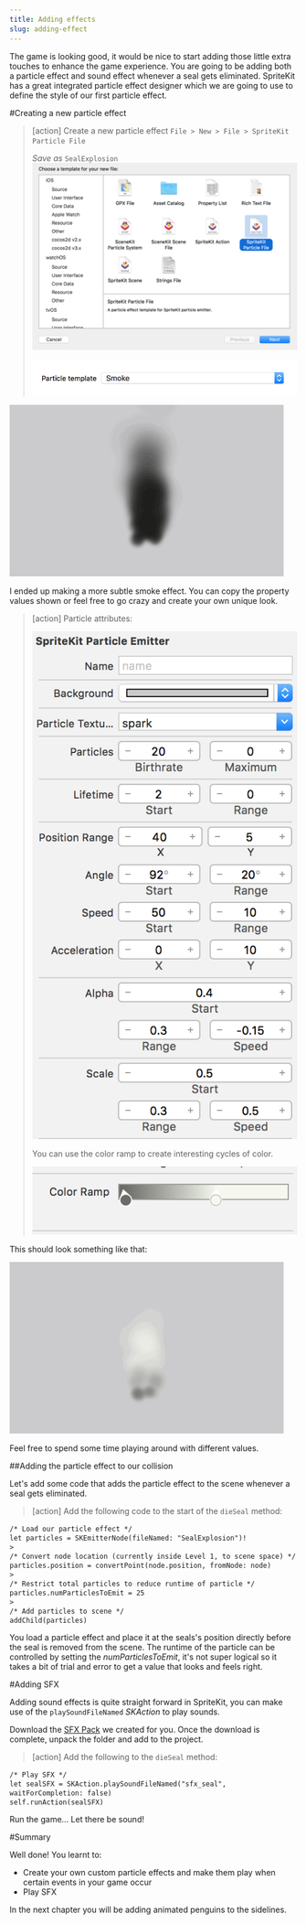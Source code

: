 ```yaml
---
title: Adding effects
slug: adding-effect
---
```


The game is looking good, it would be nice to start adding those little extra touches to enhance the game experience.  You are going to be adding both a particle effect and sound effect whenever a seal gets eliminated. SpriteKit has a great integrated particle effect designer which we are going to use to define the style of our first particle effect.

#Creating a new particle effect

> [action]
> Create a new particle effect `File > New > File > SpriteKit Particle File`
>
> *Save as* `SealExplosion`
> ![SpriteKit Particle File](../Tutorial-Images/xcode_spritekit_add_particle.png)
>
> ![SpriteKit Particle File](../Tutorial-Images/xcode_spritekit_add_particle_template.png)
>

![SpriteKit Particle Black Smoke](../Tutorial-Images/animated_black_smoke.gif)

I ended up making a more subtle smoke effect. You can copy the property values shown or feel free to go crazy and create your own unique look.

> [action]
> Particle attributes:
>
> ![Particle Attributes 1](../Tutorial-Images/xcode_spritekit_particle_1.png)
>
> You can use the color ramp to create interesting cycles of color.
>
> ![Particle Attributes 2](../Tutorial-Images/xcode_spritekit_particle_2.png)
>

This should look something like that:

![SpriteKit Particle Grey Smoke](../Tutorial-Images/animated_grey_smoke.gif)

Feel free to spend some time playing around with different values.

##Adding the particle effect to our collision

Let's add some code that adds the particle effect to the scene whenever a seal gets eliminated.

> [action]
> Add the following code to the start of the `dieSeal` method:
>
```
/* Load our particle effect */
let particles = SKEmitterNode(fileNamed: "SealExplosion")!
>
/* Convert node location (currently inside Level 1, to scene space) */
particles.position = convertPoint(node.position, fromNode: node)
>
/* Restrict total particles to reduce runtime of particle */
particles.numParticlesToEmit = 25
>
/* Add particles to scene */
addChild(particles)
```
>

You load a particle effect and place it at the seals's position directly before the seal is removed from the scene. The runtime of the particle can be controlled by setting the *numParticlesToEmit*, it's not super logical so it takes a bit of trial and error to get a value that looks and feels right.

#Adding SFX

Adding sound effects is quite straight forward in SpriteKit, you can make use of the `playSoundFileNamed` *SKAction* to play sounds.

Download the [SFX Pack](https://github.com/MakeSchool-Tutorials/Peeved-Penguins-SpriteKit-Swift/raw/master/SFX.zip) we created for you. Once the download is complete, unpack the folder and add
to the project.

> [action]
> Add the following to the `dieSeal` method:
>
```
/* Play SFX */
let sealSFX = SKAction.playSoundFileNamed("sfx_seal", waitForCompletion: false)
self.runAction(sealSFX)
```
>

Run the game... Let there be sound!

#Summary

Well done! You learnt to:

- Create your own custom particle effects and make them play when certain events in your game occur
- Play SFX

In the next chapter you will be adding animated penguins to the sidelines.
